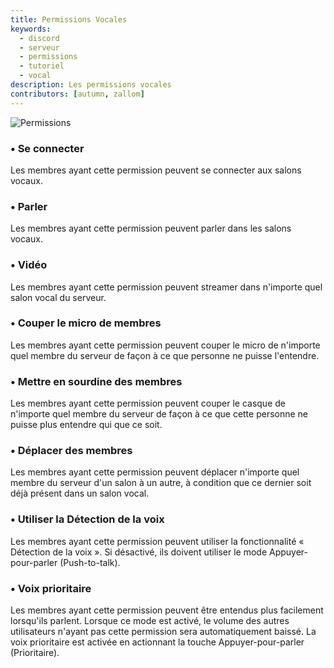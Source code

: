 ```yaml
---
title: Permissions Vocales
keywords:
  - discord
  - serveur
  - permissions
  - tutoriel
  - vocal
description: Les permissions vocales
contributors: [autumn, zallom]
---
```


![Permissions](https://i.dfr.gg/ypS.png)

### • Se connecter

Les membres ayant cette permission peuvent se connecter aux salons vocaux.

### • Parler

Les membres ayant cette permission peuvent parler dans les salons vocaux.

### • Vidéo

Les membres ayant cette permission peuvent streamer dans n'importe quel salon vocal du serveur.

### • Couper le micro de membres

Les membres ayant cette permission peuvent couper le micro de n'importe quel membre du serveur de façon à ce que personne ne puisse l'entendre.

### • Mettre en sourdine des membres

Les membres ayant cette permission peuvent couper le casque de n'importe quel membre du serveur de façon à ce que cette personne ne puisse plus entendre qui que ce soit.

### • Déplacer des membres

Les membres ayant cette permission peuvent déplacer n'importe quel membre du serveur d'un salon à un autre, à condition que ce dernier soit déjà présent dans un salon vocal.

### • Utiliser la Détection de la voix

Les membres ayant cette permission peuvent utiliser la fonctionnalité « Détection de la voix ». Si désactivé, ils doivent utiliser le mode Appuyer-pour-parler (Push-to-talk).

### • Voix prioritaire

Les membres ayant cette permission peuvent être entendus plus facilement lorsqu'ils parlent. Lorsque ce mode est activé, le volume des autres utilisateurs n'ayant pas cette permission sera automatiquement baissé. La voix prioritaire est activée en actionnant la touche Appuyer-pour-parler (Prioritaire).

